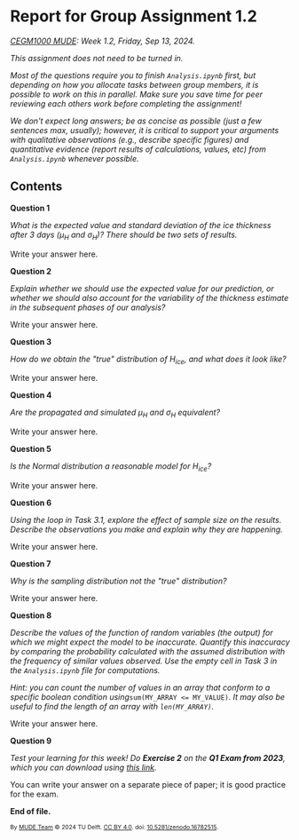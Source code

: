 # Report for Group Assignment 1.2

*[CEGM1000 MUDE](http://mude.citg.tudelft.nl/): Week 1.2, Friday, Sep 13, 2024.*

_This assignment does not need to be turned in._

_Most of the questions require you to finish `Analysis.ipynb` first, but depending on how you allocate tasks between group members, it is possible to work on this in parallel. Make sure you save time for peer reviewing each others work before completing the assignment!_

_We don't expect long answers; be as concise as possible (just a few sentences max, usually); however, it is critical to support your arguments with qualitative observations (e.g., describe specific figures) and quantitative evidence (report results of calculations, values, etc) from `Analysis.ipynb` whenever possible._

## Contents

**Question 1**

_What is the expected value and standard deviation of the ice thickness after 3 days ($\mu_H$ and $\sigma_H$)? There should be two sets of results._

Write your answer here.

**Question 2**

_Explain whether we should use the expected value for our prediction, or whether we should also account for the variability of the thickness estimate in the subsequent phases of our analysis?_

Write your answer here.

**Question 3**

_How do we obtain the "true" distribution of $H_{ice}$, and what does it look like?_

Write your answer here.

**Question 4**

_Are the propagated and simulated $\mu_H$ and $\sigma_H$ equivalent?_

Write your answer here.

**Question 5**

_Is the Normal distribution a reasonable model for $H_{ice}$?_

Write your answer here.

**Question 6**

_Using the loop in Task 3.1, explore the effect of sample size on the results. Describe the observations you make and explain why they are happening._

Write your answer here.

**Question 7**

_Why is the sampling distribution not the "true" distribution?_ 

Write your answer here.

**Question 8**

_Describe the values of the function of random variables (the output) for which we might expect the model to be inaccurate. Quantify this inaccuracy by comparing the probability calculated with the assumed distribution with the frequency of similar values observed. Use the empty cell in Task 3 in the `Analysis.ipynb` file for computations._

_Hint: you can count the number of values in an array that conform to a specific boolean condition using_`sum(MY_ARRAY <= MY_VALUE)`. _It may also be useful to find the length of an array with `len(MY_ARRAY)`._

Write your answer here.

**Question 9**

_Test your learning for this week! Do **Exercise 2** on the **Q1 Exam from 2023**, which you can download using [this link](https://mude.citg.tudelft.nl/2024/files/Exams/23_Q1.pdf)._

You can write your answer on a separate piece of paper; it is good practice for the exam.

**End of file.**

<span style="font-size: 75%">
By <a rel="MUDE" href="http://mude.citg.tudelft.nl/">MUDE Team</a> &copy; 2024 TU Delft. <a rel="license" href="http://creativecommons.org/licenses/by/4.0/">CC BY 4.0</a>. doi: <a rel="Zenodo DOI" href="https://doi.org/10.5281/zenodo.16782515">10.5281/zenodo.16782515</a>.